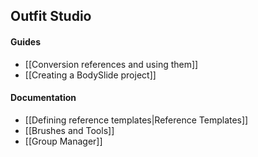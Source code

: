 ## Outfit Studio
#### Guides
* [[Conversion references and using them]]
* [[Creating a BodySlide project]]

#### Documentation
* [[Defining reference templates|Reference Templates]]
* [[Brushes and Tools]]
* [[Group Manager]]